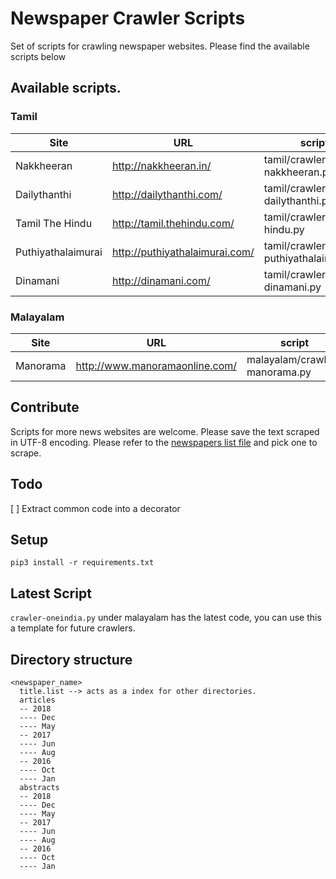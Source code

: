 # Newspaper Crawler Scripts
Set of scripts for crawling newspaper websites. Please find the available scripts below

## Available scripts.
### Tamil
| Site               | URL                            | script                               |
|--------------------|--------------------------------|--------------------------------------|
|  Nakkheeran        | http://nakkheeran.in/          | tamil/crawler-nakkheeran.py          |
| Dailythanthi       | http://dailythanthi.com/       | tamil/crawler-dailythanthi.py        |
| Tamil The Hindu    | http://tamil.thehindu.com/     | tamil/crawler-tamil-hindu.py         |
| Puthiyathalaimurai | http://puthiyathalaimurai.com/ |  tamil/crawler-puthiyathalaimurai.py |
| Dinamani           | http://dinamani.com/           |  tamil/crawler-dinamani.py           |


### Malayalam
| Site               | URL                            | script                               |
|--------------------|--------------------------------|--------------------------------------|
|  Manorama          | http://www.manoramaonline.com/ | malayalam/crawler-manorama.py        |


## Contribute
Scripts for more news websites are welcome. Please save the text scraped in UTF-8 encoding. Please refer to the [newspapers list file](https://github.com/vanangamudi/newspaper-crawler-scripts/blob/master/newspapers.csv) and pick one to scrape.

## Todo
[ ] Extract common code into a decorator

## Setup

`pip3 install -r requirements.txt`  

## Latest Script  

`crawler-oneindia.py` under malayalam has the latest code, you can use this a template for future crawlers.

## Directory structure

    <newspaper_name>
      title.list --> acts as a index for other directories.
      articles
      -- 2018
      ---- Dec
      ---- May
      -- 2017
      ---- Jun
      ---- Aug
      -- 2016
      ---- Oct
      ---- Jan
      abstracts
      -- 2018
      ---- Dec
      ---- May
      -- 2017
      ---- Jun
      ---- Aug
      -- 2016
      ---- Oct
      ---- Jan  
      
